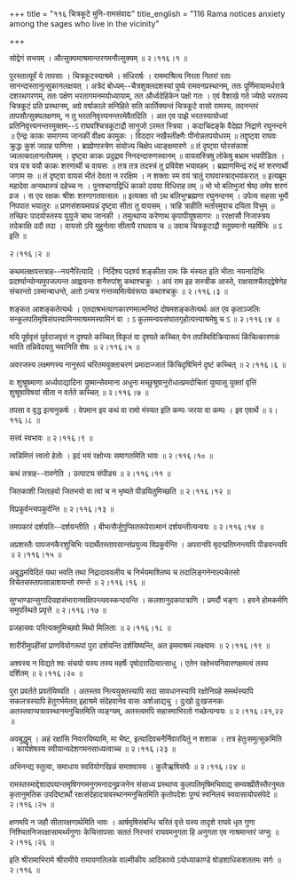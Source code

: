+++
title = "११६ चित्रकूटे मुनि-रामसंवादः"
title_english = "116 Rama notices anxiety among the sages who live in the vicinity"

+++


सोद्वेगं सभयम् । औत्सुक्यमाश्रमान्तरगमनौत्सुक्यम्  ॥  २।११६।१  ॥   

  

पुरस्तात्पूर्वं ये तापसाः । चित्रकूटस्याश्रमे । संधिरार्षः ।
राममाश्रित्य निरता नितरां रताः सानन्दास्तानुत्सुकानलक्षयत् । अत्रेदं
बोध्यम्--चैत्रशुक्लदशस्यां पुष्ये रामवनप्रस्थानम्, ततः
पूर्णिमायामर्धरात्रे दशरथगरणम्, ततः पक्षेण भरतागमनमयोध्यायाम्, तत
और्ध्वदेहिकेन पक्षो गतः । एवं वैशाखे गते ज्येष्ठे भरतस्य चित्रकूटं प्रति
प्रस्थानम्, अग्रे वर्षाकाले संनिहिते सति कार्तिक्यन्तं चित्रकूटे वासो
रामस्य, तदनन्तरं तापसौत्सुक्यलक्षणम्, न तु भरतनिवृत्त्यनन्तरमेवैतदिति ।
अत एव पाझे भरतस्यायोध्यां प्रतिनिवृत्त्यनन्तरमुक्तम्--ऽ
राघवश्चित्रकूटाद्रौ सानुजो ऽरमत स्त्रिया । कदाचिदङ्के वैदेह्या निद्राणे
रघुनन्दने  ॥  ऐन्द्रः काकः समागम्य जानकीं वीक्ष्य कामुकः । विददार
नखैस्तीक्ष्णैः पीनोन्नतपयोधरम्  ॥  तद्दृष्ट्वा राघवः क्रुद्धः कुशं जग्राह
पाणिना । ब्राह्मेणास्त्रेण संयोज्य चिक्षेप ध्वाङ्क्षमारणे  ॥  तं दृष्ट्वा
घोरसंकाशं ज्वलत्कालानलोपमम् । दृष्ट्वा काकः प्रदुद्राव
निनदन्दारुणस्वानम्  ॥  वायसस्त्रिषु लोकेषु बभ्राम भयपीडितः । यत्र यत्र
ययौ काकः शरणार्थी च वायसः  ॥  तत्र तत्र तदस्त्रं तु प्रविवेश भयावहम् ।
ब्रह्माणमिन्द्रं रुद्रं मां शरणार्थी जगाम सः  ॥  तं दृष्ट्वा वायसं भीतं
देवता न ररक्षिम । न शक्ताः स्म वयं त्रातुं राघवास्त्राद्भयंकरात्  ॥ 
इत्यब्रूम महादेवा अन्यथास्त्रं दहेच्च नः । पुनश्चागाद्विधिं काको दयया
विधिराह तम्  ॥  भो भो बलिभुजां श्रेष्ठ तमेव शरणं व्रज । स एव रक्षकः
श्रीशः शरणागतवत्सलः  ॥  इत्यक्तः सो ऽथ बलिभुग्ब्रह्मणा रघुनन्दनम् ।
उपेत्य सहसा भूमौ निपपात भयातुरः  ॥  प्राणसंशयमापन्नं दृष्ट्वा सीता तु
वायसम् । त्राहि त्राहीति भर्तारमुवाच दयिता विभुम्  ॥  तच्छिरः पादयोस्तस्य
युयुजे चाथ जानकी । तमुत्थाप्य करेणाथ कृपापीयूषसागरः  ॥  ररक्षासौ
निजास्त्रय तदेकाक्षि ददौ तदा । वायसो ऽपि मुहुर्नत्वा सीतायै राघवाय च  ॥ 
उवाच चित्रकूटाद्रौ स्तूयमानो महर्षिभिः  ॥ ऽ इति  ॥   

२।११६।२  ॥   

कथमलक्षयत्तत्राह--नयनैरित्यादि । निर्दिश्य पदर्श्य शङ्कीता रामः किं
मंस्यत इति भीताः नयनादिभिः प्रदर्श्यान्योन्यमुपजल्पन्त आह्वयन्तः
शनैरुपांशु कथाश्चक्रुः । अयं राम इह सस्त्रीक आस्ते,
राक्षसाश्चैतद्द्वेषेणेह संचरन्तो ऽस्मान्बाधन्ते, अतो ऽन्यत्र
गन्तव्यमित्येवंरूपाः कथाश्चक्रुः  ॥  २।११६।३  ॥   

  

शङ्कत आशङ्कतेत्यर्थः । एतदाश्रभत्यागकारणमात्मनिष्ठं दोषमशङ्कतेत्यर्थः अत
एव कृताञ्जलिः सन्कुलपतिमृषिसंघस्वामिनमाश्रममस्वामिनं वा । ऽ
कुलमन्वयसंघातगृहोत्पत्त्याश्रमेषु च ऽ  ॥  २।११६।४  ॥   

  

मयि पूर्ववृत्तं पूर्वराजवृत्तं न दृश्यते कच्चित् विकृतं वा दृश्यते
कच्चित् येन तपस्विविक्रियारूपं किंचित्कारणकं भवति तन्निवेदयतु भवानिति
शेषः  ॥  २।११६।५  ॥   

  

अवरजस्य लक्ष्मणस्य नानुरूपं चरितमयुक्ताचरणं प्रमादाज्जातं किंचिदृषिभिर्न
दृष्टं कच्चित्  ॥  २।११६।६  ॥   

  

वः शुश्रूषमाणा अर्ध्यपाद्यादिना युष्मान्सेवमाना अधुना
मच्छुश्रूषानुरोधात्प्रमदोचितां युष्यासु युक्तां वृत्तिं शुश्रूषाविषयां
सीता न वर्तते कच्चित्  ॥  २।११६।७  ॥   

  

तपसा व वृद्ध इत्यनुकर्षः । वेपमान इव कथं वा रामो मंस्यत इति कम्पः जरया
वा कम्पः । इव एवार्थे  ॥  २।११६।८  ॥   

  

सत्त्वं स्वभावः  ॥  २।११६।९  ॥   

  

त्वन्निमित्तं त्त्वत्तो हेतोः । इदं भयं रक्षोभ्यः समागतमिति भावः  ॥ 
२।११६।१०  ॥   

  

कथं तत्राह--रावणेति । उत्पाट्य संपीड्य  ॥  २।११६।११  ॥   

  

जितकाशी जिताहवो जितभयो वा त्वां च न भृष्यते पीडयितुमिच्छति  ॥  २।११६।१२
 ॥   

  

विप्रकुर्वन्त्यपकुर्वन्ति  ॥  २।११६।१३  ॥   

  

तमपकारं दर्शयति--दर्शयन्तीति । बीभत्सैर्जुगुप्सितरूपेरात्मानं
दर्शयन्तीत्यन्वयः  ॥  २।११६।१४  ॥   

  

अप्रशस्तैः पापजनकैरशुचिभिः पदार्थैतस्तापसान्संप्रयुज्य विप्रकुर्वन्ति ।
अपरानपि मृदन्प्रतिघ्नन्त्यपि पीडयन्त्यपि  ॥  २।११६।१५  ॥   

  

अबुद्धमविदितं यथा भवति तथा निद्रादाववलीय च निर्भयमाश्लिष्य च
तदालिङ्गनेनाल्पचेतसो विचेतसस्तापसान्नाशयन्तो रमन्ते  ॥  २।११६।१६  ॥   

  

सुग्भाण्डान्सुगादियज्ञसंभारानवक्षिपन्त्यवस्कन्दयन्ति । कलशानुदकपात्राणि
। प्रमर्दौ भङ्गः । हवने होमकर्मणि समुपस्थिते प्रवृत्ते  ॥  २।११६।१७  ॥   

  

प्रजहासवः परित्यक्तुमिच्छवो मिथो मिलिताः  ॥  २।११६।१८  ॥   

  

शारीरीमुपहींसां प्राणवियोगरूपां पुरा दर्शयन्ति दर्शयिष्यन्ति, अत
इममाश्रमं त्यक्ष्यामः  ॥  २।११६।१९  ॥   

  

अश्वस्य न विद्यते श्वः संचयो यस्य तस्य महर्षेः पृषोदरादित्वात्साधु ।
एतेन रक्षोभयनिवारणक्षमत्वं तस्य दर्शितम्  ॥  २।११६।२०  ॥   

  

पुरा प्रवर्तते प्रवर्तयिष्यति । अतस्तव नित्ययुक्तस्यापि सदा सावधानस्यापि
रक्षोनिग्रहे समर्थस्यापि सकलत्रस्यापि हेतुगर्भमेतत् इहाश्रमे संदेहवानेव
वासः अर्शआद्यचु । दुःखो दुःखजनकः अतस्तवाप्यत्रावस्थानमनुचितमिति
व्यङ्ग्यम्, अतस्त्वमपि सहास्माभिरतो गच्छेत्यन्वयः  ॥  २।११६।२१,२२  ॥   

  

अवबुद्धुम् । अहं रक्षांसि निवारयिष्यामि, मा भैष्ट,
इत्यादिवचनैर्निवारयितुं न शशाक । तत्र हेतुःसमुत्सुकमिति । कार्यशेषस्य
स्वीयान्यदेशगमनसाध्यत्वाच्च  ॥  २।११६।२३  ॥   

  

अभिनन्द्य स्तुत्वा, समाधाय स्ववियोगखिन्नं समाश्वास्य । कुलैऋ़षिसंघैः  ॥ 
२।११६।२४  ॥   

  

रामस्तस्माद्देशादपयान्तमृषिगणमनुगमनादनुव्रजनेन संसाध्य प्रस्थाप्य
कुलपतिमृषिमभिवाद्य सम्यक्प्रीतैस्तैरनुमतः कृतानुमतिक उपदिष्टार्थो
रक्षःसंदेहादत्रावस्थानमनुचितमिति कृतोपदेशः पुण्यं स्वनिलयं
स्ववासायोपसंपेदे  ॥  २।११६।२५  ॥   

  

क्षणमपि न जहौ सीतारक्षणार्थमिति भावः । आर्षमृषिसंबन्धि चरितं वृत्ते यस्य
तादृशे राघवे धृत गुणा निश्चितनिजरक्षासामर्थ्यगुणाः केचित्तापसाः सततं
निरन्तरं राघवमनुगता हि अनुगता एव नाश्रमान्तरं जग्मुः  ॥  २।११६।२६  ॥   

  

इति श्रीरामाभिरामे श्रीरामीये रामायणतिलके वाल्मीकीय आदिकाव्ये
ऽयोध्याकाण्डे षोडशाधिकशततमः सर्गः  ॥  २।११६  ॥   

  

  


